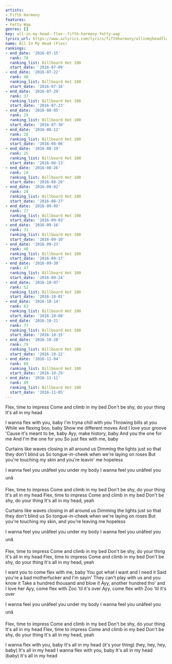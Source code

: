 ```yaml
---
artists:
- Fifth Harmony
features:
- Fetty Wap
genres: []
key: all-in-my-head--flex--fifth-harmony-fetty-wap
lyrics_url: https://www.azlyrics.com/lyrics/fifthharmony/allinmyheadflex.html
name: All In My Head (Flex)
rankings:
- end_date: '2016-07-15'
  rank: 78
  ranking_list: Billboard Hot 100
  start_date: '2016-07-09'
- end_date: '2016-07-22'
  rank: 40
  ranking_list: Billboard Hot 100
  start_date: '2016-07-16'
- end_date: '2016-07-29'
  rank: 37
  ranking_list: Billboard Hot 100
  start_date: '2016-07-23'
- end_date: '2016-08-05'
  rank: 29
  ranking_list: Billboard Hot 100
  start_date: '2016-07-30'
- end_date: '2016-08-12'
  rank: 28
  ranking_list: Billboard Hot 100
  start_date: '2016-08-06'
- end_date: '2016-08-19'
  rank: 25
  ranking_list: Billboard Hot 100
  start_date: '2016-08-13'
- end_date: '2016-08-26'
  rank: 24
  ranking_list: Billboard Hot 100
  start_date: '2016-08-20'
- end_date: '2016-09-02'
  rank: 28
  ranking_list: Billboard Hot 100
  start_date: '2016-08-27'
- end_date: '2016-09-09'
  rank: 27
  ranking_list: Billboard Hot 100
  start_date: '2016-09-03'
- end_date: '2016-09-16'
  rank: 31
  ranking_list: Billboard Hot 100
  start_date: '2016-09-10'
- end_date: '2016-09-23'
  rank: 40
  ranking_list: Billboard Hot 100
  start_date: '2016-09-17'
- end_date: '2016-09-30'
  rank: 47
  ranking_list: Billboard Hot 100
  start_date: '2016-09-24'
- end_date: '2016-10-07'
  rank: 52
  ranking_list: Billboard Hot 100
  start_date: '2016-10-01'
- end_date: '2016-10-14'
  rank: 63
  ranking_list: Billboard Hot 100
  start_date: '2016-10-08'
- end_date: '2016-10-21'
  rank: 77
  ranking_list: Billboard Hot 100
  start_date: '2016-10-15'
- end_date: '2016-10-28'
  rank: 79
  ranking_list: Billboard Hot 100
  start_date: '2016-10-22'
- end_date: '2016-11-04'
  rank: 88
  ranking_list: Billboard Hot 100
  start_date: '2016-10-29'
- end_date: '2016-11-11'
  rank: 89
  ranking_list: Billboard Hot 100
  start_date: '2016-11-05'
---
```


Flex, time to impress
Come and climb in my bed
Don't be shy, do your thing
It's all in my head


I wanna flex with you, baby
I'm tryna chill with you
Throwing bills at you
While we flexing boo, baby
Show me different moves
And I love your groove
'Cause it's meant to be, baby
Ayy, make history, baby
And you the one for me
And I'm the one for you
So just flex with me, baby

Curtains like waves closing in all around us
Dimming the lights just so that they don't blind us
So tongue-in-cheek when we're laying on roses
But you're touching my skin and you're leavin' me hopeless

I wanna feel you unâfeel you under my body
I wanna feel you unâfeel you unâ

Flex, time to impress
Come and climb in my bed
Don't be shy, do your thing
It's all in my head
Flex, time to impress
Come and climb in my bed
Don't be shy, do your thing
It's all in my head, yeah

Curtains like waves closing in all around us
Dimming the lights just so that they don't blind us
So tongue-in-cheek when we're laying on roses
But you're touching my skin, and you're leaving me hopeless

I wanna feel you unâfeel you under my body
I wanna feel you unâfeel you unâ

Flex, time to impress
Come and climb in my bed
Don't be shy, do your thing
It's all in my head
Flex, time to impress
Come and climb in my bed
Don't be shy, do your thing
It's all in my head, yeah


I want you to come flex with me, baby
You got what I want and I need it
Said you're a bad motherfucker and I'm sayin'
They can't play with us and you know it
Take a hundred thousand and blow it
Ayy, another hundred tho' and I love her
Ayy, come flex with Zoo 'til it's over
Ayy, come flex with Zoo 'til it's over

I wanna feel you unâfeel you under my body
I wanna feel you unâfeel you unâ

Flex, time to impress
Come and climb in my bed
Don't be shy, do your thing
It's all in my head
Flex, time to impress
Come and climb in my bed
Don't be shy, do your thing
It's all in my head, yeah

I wanna flex with you, baby
It's all in my head (it's your thing)
(hey, hey, hey, baby)
It's all in my head
I wanna flex with you, baby
It's all in my head (baby)
It's all in my head



